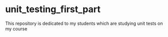 # unit_testing_first_part
This repository is dedicated to my students which are studying unit tests on my course
